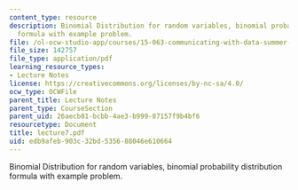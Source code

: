 ```yaml
---
content_type: resource
description: Binomial Distribution for random variables, binomial probability distribution
  formula with example problem.
file: /ol-ocw-studio-app/courses/15-063-communicating-with-data-summer-2003/edb9afeb903c32bd535688046e610664_lecture7.pdf
file_size: 142757
file_type: application/pdf
learning_resource_types:
- Lecture Notes
license: https://creativecommons.org/licenses/by-nc-sa/4.0/
ocw_type: OCWFile
parent_title: Lecture Notes
parent_type: CourseSection
parent_uid: 26aecb81-bcbb-4ae3-b999-87157f9b4bf6
resourcetype: Document
title: lecture7.pdf
uid: edb9afeb-903c-32bd-5356-88046e610664
---
```

Binomial Distribution for random variables, binomial probability distribution formula with example problem.